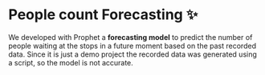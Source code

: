 # People count Forecasting ✨

We developed with Prophet a **forecasting model** to predict the number of people waiting at the stops in a future moment based on the past recorded data. Since it is just a demo project the recorded data was generated using a script, so the model is not accurate.
